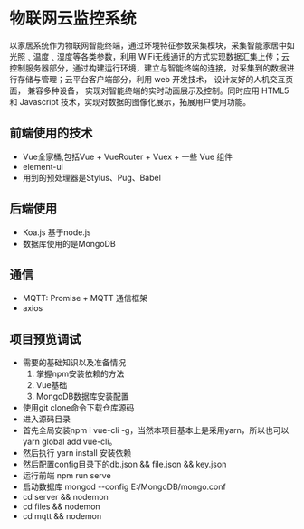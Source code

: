 # 物联网云监控系统
以家居系统作为物联网智能终端，通过环境特征参数采集模块，采集智能家居中如光照﹑温度﹑湿度等各类参数，利用 WiFi无线通讯的方式实现数据汇集上传；云控制服务器部分，通过构建运行环境，建立与智能终端的连接，对采集到的数据进行存储与管理；云平台客户端部分，利用 web 开发技术， 设计友好的人机交互页面， 兼容多种设备， 实现对智能终端的实时动画展示及控制。同时应用 HTML5 和 Javascript 技术，实现对数据的图像化展示，拓展用户使用功能。


## 前端使用的技术
- Vue全家桶,包括Vue + VueRouter + Vuex + 一些 Vue 组件
- element-ui
- 用到的预处理器是Stylus、Pug、Babel

## 后端使用
- Koa.js 基于node.js 
- 数据库使用的是MongoDB

## 通信
- MQTT: Promise + MQTT 通信框架
- axios


## 项目预览调试
- 需要的基础知识以及准备情况
  1. 掌握npm安装依赖的方法
  2. Vue基础 
  3. MongoDB数据库安装配置
- 使用git clone命令下载仓库源码
- 进入源码目录
- 首先全局安装npm i vue-cli -g，当然本项目基本上是采用yarn，所以也可以yarn global add vue-cli。
- 然后执行 yarn install 安装依赖
- 然后配置config目录下的db.json && file.json  && key.json
- 运行前端 npm run serve
- 启动数据库  mongod --config E:/MongoDB/mongo.conf
- cd server && nodemon
- cd files && nodemon
- cd mqtt && nodemon

  

